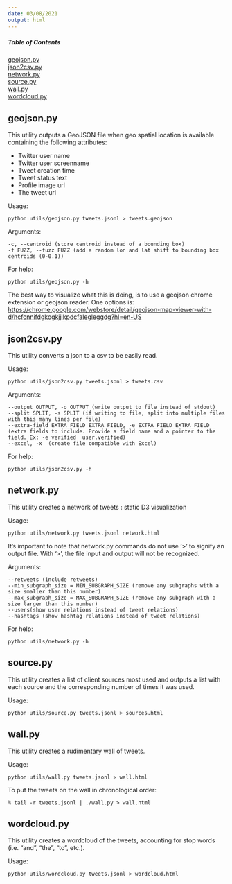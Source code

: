 ```yaml
---
date: 03/08/2021
output: html
---
```


##### Table of Contents  
[geojson.py](#headers)  
[json2csv.py](#json2csv.py)  
[network.py](#network.py)  
[source.py](#source.py)  
[wall.py](#wall.py)  
[wordcloud.py](#wordcloud.py) 

<a name="headers"/>

## geojson.py
This utility outputs a GeoJSON file when geo spatial location is available containing the following attributes:
- Twitter user name
- Twitter user screenname
- Tweet creation time
- Tweet status text
- Profile image url
- The tweet url

Usage: 

    python utils/geojson.py tweets.jsonl > tweets.geojson
    
Arguments:  

    -c, --centroid (store centroid instead of a bounding box)
    -f FUZZ, --fuzz FUZZ (add a random lon and lat shift to bounding box centroids (0-0.1))
    
For help:  

    python utils/geojson.py -h

The best way to visualize what this is doing, is to use a geojson chrome extension or geojson reader. One options is: https://chrome.google.com/webstore/detail/geojson-map-viewer-with-d/hcfcnnifdgkogkjjlkpdcfalegleggdg?hl=en-US 

## json2csv.py
This utility converts a json to a csv to be easily read.

Usage: 

    python utils/json2csv.py tweets.jsonl > tweets.csv
    
Arguments:   

    --output OUTPUT, -o OUTPUT (write output to file instead of stdout)
    --split SPLIT, -s SPLIT (if writing to file, split into multiple files with this many lines per file)
    --extra-field EXTRA_FIELD EXTRA_FIELD, -e EXTRA_FIELD EXTRA_FIELD (extra fields to include. Provide a field name and a pointer to the field. Ex: -e verified  user.verified)
    --excel, -x  (create file compatible with Excel)

For help: 

    python utils/json2csv.py -h

## network.py
This utility creates a network of tweets : static D3 visualization

Usage: 

    python utils/network.py tweets.jsonl network.html
    
It’s important to note that network.py commands do not use ‘>’ to signify an output file. With ‘>’, the file input and output will not be recognized.

Arguments: 

    --retweets (include retweets)
    --min_subgraph_size = MIN_SUBGRAPH_SIZE (remove any subgraphs with a size smaller than this number)
    --max_subgraph_size = MAX_SUBGRAPH_SIZE (remove any subgraph with a size larger than this number)
    --users(show user relations instead of tweet relations)
    --hashtags (show hashtag relations instead of tweet relations)

For help: 

    python utils/network.py -h
    
## source.py
This utility creates a list of client sources most used and outputs a list with each source and the corresponding number of times it was used. 

Usage: 

    python utils/source.py tweets.jsonl > sources.html

## wall.py
This utility creates a rudimentary wall of tweets.

Usage: 

    python utils/wall.py tweets.jsonl > wall.html
		
To put the tweets on the wall in chronological order: 

    % tail -r tweets.jsonl | ./wall.py > wall.html 

## wordcloud.py
This utility creates a wordcloud of the tweets, accounting for stop words (i.e. “and”, “the”, “to”, etc.). 

Usage: 

    python utils/wordcloud.py tweets.jsonl > wordcloud.html
